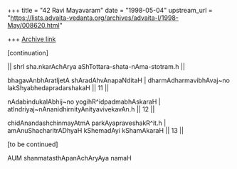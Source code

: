 +++
title = "42 Ravi Mayavaram"
date = "1998-05-04"
upstream_url = "https://lists.advaita-vedanta.org/archives/advaita-l/1998-May/008620.html"

+++
[Archive link](https://lists.advaita-vedanta.org/archives/advaita-l/1998-May/008620.html)

[continuation]

|| shrI sha.nkarAchArya aShTottara-shata-nAma-stotram.h ||

bhagavAnbhAratIjetA shAradAhvAnapaNditaH |
dharmAdharmavibhAvaj~no lakShyabhedapradarshakaH || 11 ||

nAdabindukalAbhij~no yogihR^idpadmabhAskaraH |
atIndriyaj~nAnanidhirnityAnityavivekavAn.h || 12 ||

chidAnandashchinmayAtmA parkAyapraveshakR^it.h |
amAnuShacharitrADhyaH kShemadAyi kShamAkaraH || 13 ||

[to be continued]

AUM shanmatasthApanAchAryAya namaH

